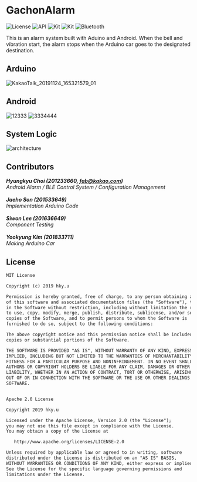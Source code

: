  # GachonAlarm

![License](https://img.shields.io/badge/License-Apache_2.0-blue.svg)
![API](https://img.shields.io/badge/API-16%2B-green.svg)
![Kit](https://img.shields.io/badge/Arduino-1.8.10%2B-green.svg)
![Kit](https://img.shields.io/badge/Kit-Uno%2B-green.svg)
![Bluetooth](https://img.shields.io/badge/Bluetooth-4.0%2B-green.svg)

This is an alarm system built with Aduino and Android. When the bell and vibration start, the alarm stops when the Arduino car goes to the designated destination.

## Arduino
![KakaoTalk_20191124_165321579_01](https://user-images.githubusercontent.com/44195740/70368083-03991780-18ea-11ea-98c2-337deffbd1ad.jpg)

## Android
![12333](https://user-images.githubusercontent.com/44195740/70368273-08f76180-18ec-11ea-895a-de8508ffe376.png)
![3334444](https://user-images.githubusercontent.com/44195740/70368274-0ac12500-18ec-11ea-9000-846a5fd6c894.png)

## System Logic
![architecture](https://user-images.githubusercontent.com/44195740/70368126-8d48e500-18ea-11ea-8c5f-ad5f17e2ecef.png)

## Contributors
<i><b>Hyungkyu Choi (201233660, fab@kakao.com)</b><br>
  Android Alarm / BLE Control System / Configuration Management<br><br>
<b>Jaeho Son (201533649)</b><br>
  Implementation Arduino Code<br><br>
<b>Siwon Lee (201636649)</b><br>
  Component Testing<br><br>
  <b>Yookyung Kim (201833711)</b><br>
  Making Arduino Car<br></i>

## License
```xml
MIT License

Copyright (c) 2019 hky.u

Permission is hereby granted, free of charge, to any person obtaining a copy
of this software and associated documentation files (the "Software"), to deal
in the Software without restriction, including without limitation the rights
to use, copy, modify, merge, publish, distribute, sublicense, and/or sell
copies of the Software, and to permit persons to whom the Software is
furnished to do so, subject to the following conditions:

The above copyright notice and this permission notice shall be included in all
copies or substantial portions of the Software.

THE SOFTWARE IS PROVIDED "AS IS", WITHOUT WARRANTY OF ANY KIND, EXPRESS OR
IMPLIED, INCLUDING BUT NOT LIMITED TO THE WARRANTIES OF MERCHANTABILITY,
FITNESS FOR A PARTICULAR PURPOSE AND NONINFRINGEMENT. IN NO EVENT SHALL THE
AUTHORS OR COPYRIGHT HOLDERS BE LIABLE FOR ANY CLAIM, DAMAGES OR OTHER
LIABILITY, WHETHER IN AN ACTION OF CONTRACT, TORT OR OTHERWISE, ARISING FROM,
OUT OF OR IN CONNECTION WITH THE SOFTWARE OR THE USE OR OTHER DEALINGS IN THE
SOFTWARE.


Apache 2.0 License

Copyright 2019 hky.u

Licensed under the Apache License, Version 2.0 (the "License");
you may not use this file except in compliance with the License.
You may obtain a copy of the License at

   http://www.apache.org/licenses/LICENSE-2.0

Unless required by applicable law or agreed to in writing, software
distributed under the License is distributed on an "AS IS" BASIS,
WITHOUT WARRANTIES OR CONDITIONS OF ANY KIND, either express or implied.
See the License for the specific language governing permissions and
limitations under the License.
```
